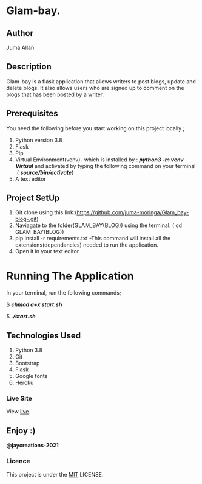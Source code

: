# Glam-bay.

## Author

Juma Allan.

## Description

Glam-bay is a flask application that allows writers to post blogs, update and delete blogs. It also allows users who are signed up to comment on the blogs that has been posted by a writer.

## Prerequisites

You need the following before you start working on this project locally ;

1. Python version 3.8
2. Flask
3. Pip
4. Virtual Environment(venv)- which is installed by : ***python3 -m venv Virtual*** and activated by typing the following command on your terminal :( ***source/bin/activate***)
5. A text editor

## Project SetUp

1. Git clone using this link:(https://github.com/juma-moringa/Glam_bay-blog-.git)
2. Naviagate to the folder(GLAM_BAY(BLOG)) using the terminal. ( cd GLAM_BAY(BLOG))
3. pip install -r requirements.txt -This command will install all the extensions(dependancies) needed to run the application.
4. Open it in your text editor.

# Running The Application

In your terminal, run the following commands;

$ ***chmod a+x start.sh***

$ ***./start.sh***

## Technologies Used

1. Python 3.8
2. Git
3. Bootstrap
4. Flask
5. Google fonts
6. Heroku

### Live Site

View [live](https://glamblogs.herokuapp.com/).

## Enjoy :)

**@jaycreations-2021**

### Licence

This project is under the [MIT](LICENSE) LICENSE.
